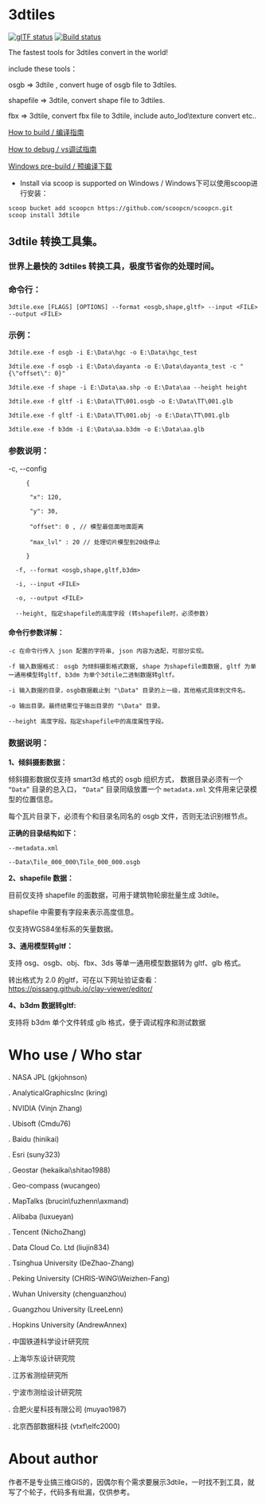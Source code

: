 # 3dtiles

[![glTF status](https://img.shields.io/badge/glTF-2%2E0-green.svg?style=flat)](https://github.com/KhronosGroup/glTF)
[![Build status](https://ci.appveyor.com/api/projects/status/lyhf989tnt9jhi9y?svg=true)](https://ci.appveyor.com/project/fanvanzh/3dtiles)

The fastest tools for 3dtiles convert in the world!

include these tools：

osgb => 3dtile , convert huge of osgb file to 3dtiles.

shapefile => 3dtile,  convert shape file to 3dtiles.

fbx => 3dtile, convert fbx file to 3dtile, include auto_lod\texture convert etc..

[How to build / 编译指南](https://github.com/fanvanzh/3dtiles/wiki/How-to-build)

[How to debug / vs调试指南](https://github.com/fanvanzh/3dtiles/wiki/How-to-debug)

[Windows pre-build / 预编译下载](https://ci.appveyor.com/api/projects/fanvanzh/3dtiles/artifacts/3dtiles.zip?branch=master)

* Install via scoop is supported on Windows / Windows下可以使用scoop进行安装：
```
scoop bucket add scoopcn https://github.com/scoopcn/scoopcn.git
scoop install 3dtile
```

## 3dtile 转换工具集。
### 世界上最快的 3dtiles 转换工具，极度节省你的处理时间。

### 命令行： 
	3dtile.exe [FLAGS] [OPTIONS] --format <osgb,shape,gltf> --input <FILE> --output <FILE>

### 示例：
	3dtile.exe -f osgb -i E:\Data\hgc -o E:\Data\hgc_test
	
	3dtile.exe -f osgb -i E:\Data\dayanta -o E:\Data\dayanta_test -c "{\"offset\": 0}"
	
	3dtile.exe -f shape -i E:\Data\aa.shp -o E:\Data\aa --height height

	3dtile.exe -f gltf -i E:\Data\TT\001.osgb -o E:\Data\TT\001.glb
	
	3dtile.exe -f gltf -i E:\Data\TT\001.obj -o E:\Data\TT\001.glb

	3dtile.exe -f b3dm -i E:\Data\aa.b3dm -o E:\Data\aa.glb

### 参数说明：

  -c, --config <config>      
```
     {
	
      "x": 120,
      
      "y": 30,
      
      "offset": 0 , // 模型最低面地面距离
      
      "max_lvl" : 20 // 处理切片模型到20级停止
      
     }
```
```			     
  -f, --format <osgb,shape,gltf,b3dm> 
  
  -i, --input <FILE> 
	
  -o, --output <FILE> 
  
  --height, 指定shapefile的高度字段 (转shapefile时，必须参数)

```
#### 命令行参数详解：
```
-c 在命令行传入 json 配置的字符串, json 内容为选配，可部分实现。

-f 输入数据格式： osgb 为倾斜摄影格式数据, shape 为shapefile面数据, gltf 为单一通用模型转gltf, b3dm 为单个3dtile二进制数据转gltf。

-i 输入数据的目录，osgb数据截止到 "\Data" 目录的上一级，其他格式具体到文件名。

-o 输出目录。最终结果位于输出目录的 "\Data" 目录。

--height 高度字段。指定shapefile中的高度属性字段。
```
### 数据说明：

**1、倾斜摄影数据：**

倾斜摄影数据仅支持 smart3d 格式的 osgb 组织方式， 数据目录必须有一个 `“Data”` 目录的总入口， `“Data”` 目录同级放置一个 `metadata.xml` 文件用来记录模型的位置信息。

每个瓦片目录下，必须有个和目录名同名的 osgb 文件，否则无法识别根节点。

**正确的目录结构如下：**

```
--metadata.xml

--Data\Tile_000_000\Tile_000_000.osgb

```


**2、shapefile 数据：**

目前仅支持 shapefile 的面数据，可用于建筑物轮廓批量生成 3dtile。

shapefile 中需要有字段来表示高度信息。

仅支持WGS84坐标系的矢量数据。


**3、通用模型转gltf：**

支持 osg、osgb、obj、fbx、3ds 等单一通用模型数据转为 gltf、glb 格式。

转出格式为 2.0 的gltf，可在以下网址验证查看： https://pissang.github.io/clay-viewer/editor/

**4、b3dm 数据转gltf:**

支持将 b3dm 单个文件转成 glb 格式，便于调试程序和测试数据


# Who use / Who star
. NASA JPL (gkjohnson)

. AnalyticalGraphicsInc (kring)

. NVIDIA (Vinjn Zhang)

. Ubisoft (Cmdu76)

. Baidu (hinikai)

. Esri (suny323)

. Geostar (hekaikai\shitao1988)

. Geo-compass (wucangeo)

. MapTalks (brucin\fuzhenn\axmand)

. Alibaba (luxueyan)

. Tencent (NichoZhang)

. Data Cloud Co. Ltd (liujin834)

. Tsinghua University (DeZhao-Zhang)

. Peking University (CHRIS-WiNG\Weizhen-Fang)

. Wuhan University (chenguanzhou)

. Guangzhou University (LreeLenn)

. Hopkins University (AndrewAnnex)

. 中国铁道科学设计研究院

. 上海华东设计研究院

. 江苏省测绘研究所

. 宁波市测绘设计研究院

. 合肥火星科技有限公司 (muyao1987)

. 北京西部数据科技 (vtxf\elfc2000)

# About author

作者不是专业搞三维GIS的，因偶尔有个需求要展示3dtile，一时找不到工具，就写了个轮子，代码多有纰漏，仅供参考。
